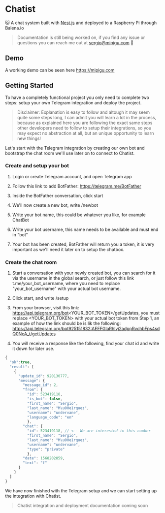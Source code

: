 # Chatist

🐱 A chat system built with [Nest.js](https://nestjs.com/) and deployed to a Raspberry Pi through Balena.io

> Documentation is still being worked on, if you find any issue or questions you can reach me out at sergio@mipigu.com 👋

## Demo

A working demo can be seen here https://mipigu.com

## Getting Started

To have a completely functional project you only need to complete two steps: setup your own Telegram integration and deploy the project.

> Disclaimer: Explanation is easy to follow and altough it may seem quite some steps long, I can admit you will learn a lot in the process, because as explained here you are following the exact same steps other developers need to follow to setup their integrations, so you may expect no abstraction at all, but an unique opportunity to learn new things!

Let's start with the Telegram integration by creating our own bot and bootstrap the chat room we'll use later on to connect to Chatist.

### Create and setup your bot

1. Login or create Telegram account, and open Telegram app

2. Follow this link to add BotFather: https://telegram.me/BotFather

3. Inside the BotFather conversation, click start

4. We'll now create a new bot, write /newbot

5. Write your bot name, this could be whatever you like, for example ChatBot

6. Write your bot username, this name needs to be available and must end in "bot"

7. Your bot has been created, BotFather will return you a token, it is very important as we'll need it later on to setup the chatbox.

### Create the chat room

1. Start a conversation with your newly created bot, you can search for it via the username in the global search, or just follow this link t.me/your_bot_username, where you need to replace "your_bot_username" with your actual bot username.

2. Click start, and write /setup

3. From your browser, visit this link: https://api.telegram.org/bot<YOUR_BOT_TOKEN>/getUpdates, you must replace <YOUR_BOT_TOKEN> with your actual bot token from Step 1, an example of how the link should be is lik the following: https://api.telegram.org/bot925151832:AEEFGlaRhlvj2adppRvchbFps4sdQ0NeA_t/getUpdates

4. You will receive a response like the following, find your chat id and write it down for later use.

```js
{
  "ok":true,
  "result": [
    {
      "update_id": 920130777,
      "message": {
        "message_id": 2,
        "from": {
          "id": 523419118,
          "is_bot": false,
          "first_name": "Sergio",
          "last_name": "M\u00e1rquez",
          "username": "undervane",
          "language_code": "en"
          },
        "chat": {
          "id": 523419118, // <-- We are interested in this number
          "first_name": "Sergio",
          "last_name": "M\u00e1rquez",
          "username": "undervane",
          "type": "private"
          },
        "date": 1568202859,
        "text": "f"
      }
    }
  ]
}
```

We have now finished with the Telegram setup and we can start setting up the integration with Chatist.

> Chatist integration and deployment documentation coming soon